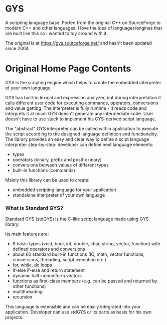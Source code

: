 # GYS
A scripting language base. Ported from the original C++ on SourceForge to modern C++ and other languages. I love the idea of languages/engines that are built like this so I wanted to toy around with it.

The original is at https://gys.sourceforge.net/ and hasn't been updated since 2004.

# Original Home Page Contents
GYS is the scripting engine which helps to create the embedded interpreter of your own language.

GYS has built-in lexical and expression analyzer, but during interpretation it calls different user code for executing commands, operators, conversions and value getting. The interpreter is fully runtime - it reads code and interprets it at once. GYS doesn't generate any intermediate code. User doesn't have to use stack to implement his GYS-derived script language.

The "abstract" GYS interpreter can be called within application to execute the script according to the designed language definition and functionality. The library provides an easy and clear way to define a scipt language interpreter step-by-step: developer can define next language elements:

* types
* operators (binary, prefix and postfix unary)
* conversions between values of different types
* built-in functions (commands)

Mainly this library can be used to create:

* embedded scripting language for your application
* standalone interpreter of your own language

### What is Standard GYS?
Standard GYS (stdGYS) is the C-like script language made using GYS library.

Its main features are:

* 8 basic types (void, bool, int, double, char, string, vector, function) with defined operators and conversions
* about 60 standard built-in functions (IO, math, vector functions, conversions, threading, script execution etc.)
* for, while, do loops
* if-else if-else and return statement
* dynamic half-nonuniform vectors
* functions as first-class members (e.g. can be passed and returned by other functions)
* multithreading
* recursion

This language is extensible and can be easily integrated into your application. Developer can use stdGYS or its parts as basis for his own projects.


